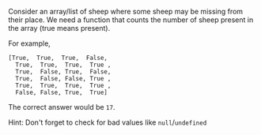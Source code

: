 Consider an array/list of sheep where some sheep may be missing from their place. We need a function that counts the number of sheep present in the array (true means present).

For example,
```
[True,  True,  True,  False,
  True,  True,  True,  True ,
  True,  False, True,  False,
  True,  False, False, True ,
  True,  True,  True,  True ,
  False, False, True,  True]
  ```
The correct answer would be `17`.

Hint: Don't forget to check for bad values like `null`/`undefined`
